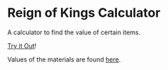 # Reign of Kings Calculator
A calculator to find the value of certain items.

[Try it Out](http://rok.parkshade.com)!

Values of the materials are found [here](/materials.neon).

